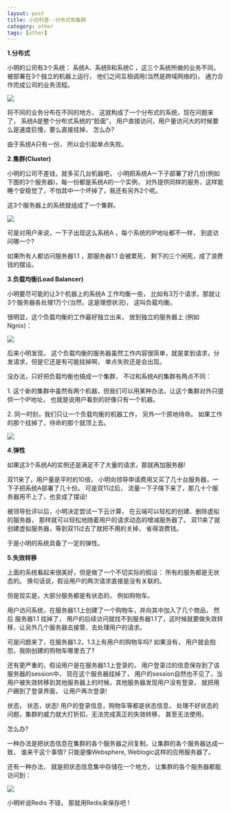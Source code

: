 ```yaml
---
layout: post
title: 小白科普--分布式和集群
category: other
tags: [other]
---
```


**1.分布式**

小明的公司有3个系统： 系统A、系统B和系统C ，这三个系统所做的业务不同，被部署在3个独立的机器上运行， 他们之间互相调用(当然是跨域网络的)， 通力合作完成公司的业务流程。

[![](http://s1.51cto.com/wyfs02/M02/06/50/wKiom1m2O1PCuEPVAACOdVpD_zI992.jpg)](http://s1.51cto.com/wyfs02/M02/06/50/wKiom1m2O1PCuEPVAACOdVpD_zI992.jpg)

将不同的业务分布在不同的地方， 这就构成了一个分布式的系统，现在问题来了， 系统A是整个分布式系统的“脸面”， 用户直接访问，用户量访问大的时候要么是速度巨慢，要么直接挂掉， 怎么办?

由于系统A只有一份， 所以会引起单点失败。

**2.集群(Cluster)**

小明的公司不差钱，就多买几台机器吧， 小明把系统A一下子部署了好几份(例如下图的3个服务器)，每一份都是系统A的一个实例， 对外提供同样的服务，这样能睡个安稳觉了，不怕其中一个坏掉了，我还有另外2个呢。

这3个服务器上的系统就组成了一个集群。

[![](http://s5.51cto.com/wyfs02/M00/06/50/wKiom1m2O2XBqYLKAACV_Rs3YBc755.jpg)](http://s5.51cto.com/wyfs02/M00/06/50/wKiom1m2O2XBqYLKAACV_Rs3YBc755.jpg)

可是对用户来说，一下子出现这么系统A ，每个系统的IP地址都不一样， 到底访问哪一个?

如果所有人都访问服务器1.1 ，那服务器1.1 会被累死， 剩下的三个闲死，成了浪费钱的摆设。

**3.负载均衡(Load Balancer)**

小明要尽可能的让3个机器上的系统A 工作均衡一些， 比如有3万个请求，那就让3个服务器各处理1万个(当然，这是理想状况)， 这叫负载均衡。

很明显，这个负载均衡的工作最好独立出来， 放到独立的服务器上 (例如Ngnix)：

[![](http://s1.51cto.com/wyfs02/M00/06/50/wKiom1m2O37j8AheAADg9w0kIOU078.jpg)](http://s1.51cto.com/wyfs02/M00/06/50/wKiom1m2O37j8AheAADg9w0kIOU078.jpg)

后来小明发现， 这个负载均衡的服务器虽然工作内容很简单，就是拿到请求，分发请求，但是它还是有可能挂掉啊， 单点失败还是会出现。

没办法，只好把负载均衡也搞成一个集群， 不过和系统A的集群有两点不同：

1\. 这个新的集群中虽然有两个机器，但我们可以用某种办法，让这个集群对外只提供一个IP地址， 也就是说用户看到的好像只有一个机器。

2\. 同一时刻，我们只让一个负载均衡的机器工作， 另外一个原地待命。 如果工作的那个挂掉了，待命的那个就顶上去。

[![](http://s1.51cto.com/wyfs02/M02/A5/01/wKioL1m2O2OiXnF1AAFC5UfA4cU852.jpg)](http://s1.51cto.com/wyfs02/M02/A5/01/wKioL1m2O2OiXnF1AAFC5UfA4cU852.jpg)

**4.弹性**

如果这3个系统A的实例还是满足不了大量的请求，那就再加服务器!

双11来了，用户量是平时的10倍， 小明向领导申请费用又买了几十台服务器，一下子把系统A部署了几十份。 可是双11过后， 流量一下子降下来了，那几十个服务器用不上了，也变成了摆设!

被领导批评以后，小明决定尝试一下云计算， 在云端可以轻松的创建、删除虚拟的服务器， 那样就可以轻松地随着用户的请求动态的增减服务器了。 双11来了就创建虚拟服务器，等到双11过去了就把不用的关掉， 省得浪费钱。

于是小明的系统具备了一定的弹性。

**5.失效转移**

上面的系统看起来很美好，但是做了一个不切实际的假设： 所有的服务都是无状态的。 换句话说，假设用户的两次请求直接是没有关联的。

但是现实是，大部分服务都是有状态的， 例如购物车。

用户访问系统，在服务器1.1上创建了一个购物车，并向其中加入了几个商品， 然后 服务器1.1 挂掉了， 用户的后续访问就找不到服务器1.1了，这时候就要做失效转移，让另外几个服务器去接管、去处理用户的请求。

可是问题来了，在服务器1.2，1.3上有用户的购物车吗? 如果没有， 用户就会抱怨，我刚创建的购物车哪里去了?

还有更严重的，假设用户是在服务器1.1上登录的， 用户登录过的信息保存到了该服务器的session中， 现在这个服务器挂掉了， 用户的session自然也不见了，当用户被失效转移到其他服务器上的时候，其他服务器发现用户没有登录， 就把用户踢到了登录界面， 让用户再次登录!

状态， 状态，状态! 用户的登录信息，购物车等都是状态信息， 处理不好状态的问题，集群的威力就大打折扣，无法完成真正的失效转移， 甚至无法使用。

怎么办?

一种办法是把状态信息在集群的各个服务器之间复制，让集群的各个服务器达成一致， 谁来干这个事情? 只能是像Websphere, Weblogic这样的应用服务器了。

还有一种办法， 就是把状态信息集中存储在一个地方， 让集群的各个服务器都能访问到：

[![](http://s4.51cto.com/wyfs02/M02/06/50/wKiom1m2O5TBxT8XAADAsqQxNdM852.jpg)](http://s4.51cto.com/wyfs02/M02/06/50/wKiom1m2O5TBxT8XAADAsqQxNdM852.jpg)

小明听说Redis 不错， 那就用Redis来保存吧 !
